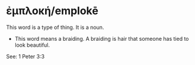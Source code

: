 # ἐμπλοκή/emplokē
This word is a type of thing. It is a noun.
* This word means a braiding. A braiding is hair that someone has tied to look beautiful.

See: 1 Peter 3:3
